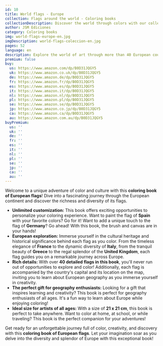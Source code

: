 ```yaml
---
id: 10
title: World flags - Europe
collection: Flags around the world - Coloring books
collectionDescription: Discover the world through colors with our collection "Flags Around the World." Each coloring book immerses you in the diversity of the continents, offering you the opportunity to personalize and paint the vibrant flags of each country. Dive into a unique creative experience as you explore the cultural and symbolic richness of different nations.
author: JSM Ediciones
category: Coloring books
img: world-flags-europe-en.jpg
imgDescription: world-flags-coleccion-en.jpg
pages: 52
language: en
description: Explore the world of art through more than 40 European countries.
premium: false
buy:
  us: https://www.amazon.com/dp/B0D31JQGY5
  uk: https://www.amazon.co.uk/dp/B0D31JQGY5
  de: https://www.amazon.de/dp/B0D31JQGY5
  fr: https://www.amazon.fr/dp/B0D31JQGY5
  es: https://www.amazon.es/dp/B0D31JQGY5
  it: https://www.amazon.it/dp/B0D31JQGY5
  nl: https://www.amazon.nl/dp/B0D31JQGY5
  pl: https://www.amazon.pl/dp/B0D31JQGY5
  se: https://www.amazon.se/dp/B0D31JQGY5
  jp: https://www.amazon.co.jp/dp/B0D31JQGY5
  ca: https://www.amazon.ca/dp/B0D31JQGY5
  au: https://www.amazon.com.au/dp/B0D31JQGY5
buyPremium:
  us: ''
  uk: ''
  de: ''
  fr: ''
  es: ''
  it: ''
  nl: ''
  pl: ''
  se: ''
  jp: ''
  ca: ''
  au: ''
---
```


Welcome to a unique adventure of color and culture with this **coloring book of European flags**! Dive into a fascinating journey through the European continent and discover the richness and diversity of its flags.

- **Unlimited customization:** This book offers exciting opportunities to personalize your coloring experience. Want to paint the flag of **Spain** with your favorite colors? Go for it! Want to add a unique touch to the flag of **Germany**? Go ahead! With this book, the brush and canvas are in your hands!
- **European exploration:** Immerse yourself in the cultural heritage and historical significance behind each flag as you color. From the timeless elegance of **France** to the dynamic diversity of **Italy**, from the tranquil beauty of **Greece** to the regal splendor of the **United Kingdom**, each flag guides you on a remarkable journey across Europe.
- **Rich details:** With over **40 detailed flags in this book**, you'll never run out of opportunities to explore and color! Additionally, each flag is accompanied by the country's capital and its location on the map, inviting you to learn about European geography as you immerse yourself in creativity.
- **The perfect gift for geography enthusiasts:** Looking for a gift that inspires learning and creativity? This book is perfect for geography enthusiasts of all ages. It's a fun way to learn about Europe while enjoying coloring!
- **Ideal size for artists of all ages:** With a size of **21 x 21 cm**, this book is perfect to take anywhere. Want to color at home, at school, or while traveling? This book is the perfect companion for your adventures!

Get ready for an unforgettable journey full of color, creativity, and discovery with this **coloring book of European flags**. Let your imagination soar as you delve into the diversity and splendor of Europe with this exceptional book!
